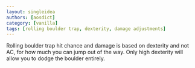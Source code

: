 ```yaml
---
layout: singleidea
authors: [aosdict]
category: [vanilla]
tags: [rolling boulder trap, dexterity, damage adjustments]
---
```

Rolling boulder trap hit chance and damage is based on dexterity and not AC, for how much you can jump out of the way. Only high dexterity will allow you to dodge the boulder entirely.
